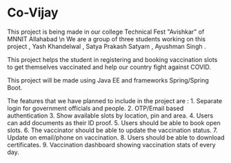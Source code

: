 # Co-Vijay

This project is being made in our college Technical Fest "Avishkar" of MNNIT Allahabad \n
We are a group of three students working on this project , 
                   Yash Khandelwal ,
                   Satya Prakash Satyam ,
                   Ayushman Singh .

This project helps the student in registering and booking vaccination slots to get themselves vaccinated and help our country fight against COVID. 

This project will be made using Java EE and frameworks Spring/Spring Boot.  

The features that we have planned to include in the project are : 
                1. Separate login for government officials and people.
                2. OTP/Email based authentication
                3. Show available slots by location, pin and area.
                4. Users can add documents as their ID proof.
                5. Users should be able to book open slots.
                6. The vaccinator should be able to update the vaccination status.
                7. Update on email/phone on vaccination.
                8. Users should be able to download certificates.
                9. Vaccination dashboard showing vaccination stats of every day.


